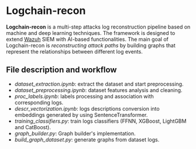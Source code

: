 # Logchain-recon

**Logchain-recon** is a multi-step attacks log reconstruction pipeline based on machine and deep learning techniques. The framework is designed to extend [Wazuh](https://github.com/wazuh/wazuh) SIEM with AI-based functionalities. The main goal of Logchain-recon is *reconstructing attack paths* by building graphs that represent the relationships between different log events.

## File description and workflow

- *dataset_extraction.ipynb*: extract the dataset and start preprocessing.
- *dataset_preprocessing.ipynb*: dataset features analysis and cleaning.
- *proc_labels.ipynb*: labels processing and association with corresponding logs.
- *descr_vectorization.ipynb*: logs descriptions conversion into embeddings generated by using SentenceTransformer.
- *training_classifiers.py*: train logs classifiers (FFNN, XGBoost, LightGBM and CatBoost).
- *graph_builder.py*: Graph builder's implementation.
- *build_graph_dataset.py*: generate graphs from dataset logs.